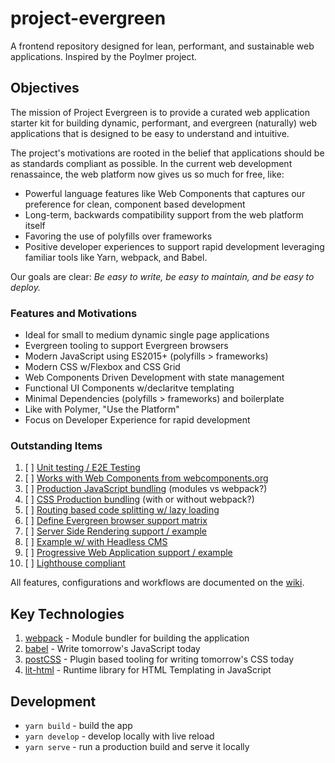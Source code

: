 # project-evergreen
A frontend repository designed for lean, performant, and sustainable web applications. Inspired by the Poylmer project.

## Objectives
The mission of Project Evergreen is to provide a curated web application starter kit for building dynamic, performant, and evergreen (naturally) web applications that is designed to be easy to understand and intuitive.

The project's motivations are rooted in the belief that applications should be as standards compliant as possible.  In the current web development renassaince, the web platform now gives us so much for free, like:
* Powerful language features like Web Components that captures our preference for clean, component based development
* Long-term, backwards compatibility support from the web platform itself
* Favoring the use of polyfills over frameworks
* Positive developer experiences to support rapid development leveraging familiar tools like Yarn, webpack, and Babel.

Our goals are clear: _Be easy to write, be easy to maintain, and be easy to deploy._  

### Features and Motivations
- Ideal for small to medium dynamic single page applications
- Evergreen tooling to support Evergreen browsers
- Modern JavaScript using ES2015+ (polyfills > frameworks)
- Modern CSS w/Flexbox and CSS Grid
- Web Components Driven Development with state management
- Functional UI Components w/declaritve templating
- Minimal Dependencies (polyfills > frameworks) and boilerplate
- Like with Polymer, "Use the Platform"
- Focus on Developer Experience for rapid development

### Outstanding Items
1. [ ] [Unit testing / E2E Testing](https://github.com/thegreenhouseio/project-evergreen/issues/1)
1. [ ] [Works with Web Components from webcomponents.org]()
1. [ ] [Production JavaScript bundling](https://github.com/thegreenhouseio/project-evergreen/issues/5) (modules vs webpack?)
1. [ ] [CSS Production bundling](https://github.com/thegreenhouseio/project-evergreen/issues/4) (with or without webpack?)
1. [ ] [Routing based code splitting w/ lazy loading](https://github.com/thegreenhouseio/project-evergreen/issues/2)
1. [ ] [Define Evergreen browser support matrix](https://github.com/thegreenhouseio/project-evergreen/issues/3)
1. [ ] [Server Side Rendering support / example](https://github.com/thegreenhouseio/project-evergreen/issues/10)
1. [ ] [Example w/ with Headless CMS](https://github.com/thegreenhouseio/project-evergreen/issues/8)
1. [ ] [Progressive Web Application support / example](https://github.com/thegreenhouseio/project-evergreen/issues/9) 
1. [ ] [Lighthouse compliant](https://github.com/thegreenhouseio/project-evergreen/issues/11)

All features, configurations and workflows are documented on the [wiki](https://github.com/thegreenhouseio/open-webapp/wiki).

## Key Technologies
1. [webpack](https://webpack.js.org/) - Module bundler for building the application
1. [babel](https://babeljs.io/) - Write tomorrow's JavaScript today
1. [postCSS](http://postcss.org/) - Plugin based tooling for writing tomorrow's CSS today
1. [lit-html](https://github.com/Polymer/lit-html) - Runtime library for HTML Templating in JavaScript

## Development
- `yarn build` - build the app
- `yarn develop` - develop locally with live reload
- `yarn serve` - run a production build and serve it locally